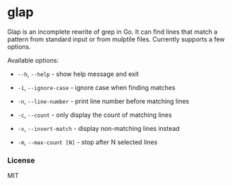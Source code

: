 # glap

Glap is an incomplete rewrite of grep in Go. It can find lines that match a pattern from standard input or from mulptile files. Currently supports a few options.

Available options:

- `--h`, `--help`                - show help message and exit

-  `-i`, `--ignore-case`         - ignore case when finding matches

-  `-n`, `--line-number`         - print line number before matching lines

-  `-c`, `--count`               - only display the count of matching lines

-  `-v`, `--invert-match`        - display non-matching lines instead

-  `-m`, `--max-count [N]`           - stop after N selected lines

### License

MIT
